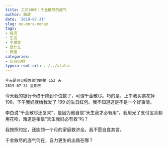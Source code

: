 ```yaml
---
title: 贝贝60秒：千金散尽的底气
author: 曲政
date: '2019-07-31'
slug: no-more-money
tags:
- 经济
- 生活
- 不成文
- 是什么
- 微信
categories:
- 贝贝60秒
typora-root-url: ../../static
---
```


```
今天是贝贝报告给你的第 153 天
2019-07-31 星期三
```

今天我的银行卡终于降到个位数了，可谓千金散尽。巧的是，上午我买票花掉 198，下午我妈就给我发了 199 的生日红包。我不知道这是不是一个好事情。

李白说“千金散尽还复来”，是因为他自信“天生我才必有用”。我用光了支付宝余额用花呗，难道是相信“天生我妈必有救”吗？

我按照约定，还能领一个月的家庭救济金。我不愿自食其言。

千金散尽的底气何在，自力更生的出路在哪？